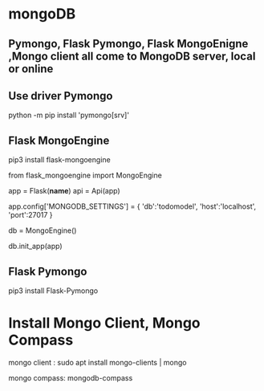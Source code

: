 # mongoDB 

## Pymongo, Flask Pymongo, Flask MongoEnigne ,Mongo client all come to MongoDB server, local or online

## Use driver Pymongo 

python -m pip install 'pymongo[srv]'

## Flask MongoEngine 

pip3 install flask-mongoengine

  from flask_mongoengine import MongoEngine

  app = Flask(__name__)
  api = Api(app)

  app.config['MONGODB_SETTINGS'] = {
    'db':'todomodel',
    'host':'localhost',
    'port':27017
  }

  db = MongoEngine()

  db.init_app(app)

##  Flask Pymongo

pip3 install Flask-Pymongo

# Install Mongo Client, Mongo Compass

mongo client : sudo apt install mongo-clients | mongo 

mongo compass: mongodb-compass

